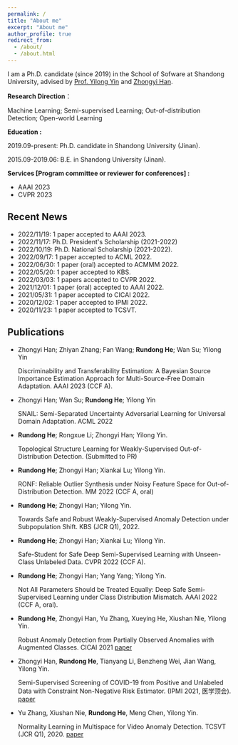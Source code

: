 ```yaml
---
permalink: /
title: "About me"
excerpt: "About me"
author_profile: true
redirect_from: 
  - /about/
  - /about.html
---
```


I am a Ph.D. candidate (since 2019) in the School of Sofware at Shandong University, advised by [Prof. Yilong Yin](https://faculty.sdu.edu.cn/ylyin) and [Zhongyi Han](https://zhyhan.github.io/).



**Research Direction**：

Machine Learning; Semi-supervised Learning; Out-of-distribution Detection; Open-world Learning



**Education :**

2019.09-present: Ph.D. candidate in Shandong University (Jinan).

2015.09-2019.06: B.E. in Shandong University (Jinan).

**Services [Program committee or reviewer for conferences] :**
* AAAI 2023
* CVPR 2023

## Recent News
* 2022/11/19: 1 paper accepted to AAAI 2023.
* 2022/11/17: Ph.D. President's Scholarship (2021-2022)
* 2022/10/19: Ph.D. National Scholarship (2021-2022).
* 2022/09/17: 1 paper accepted to ACML 2022.
* 2022/06/30: 1 paper (oral) accepted to ACMMM 2022.
* 2022/05/20: 1 paper accepted to KBS.
* 2022/03/03: 1 papers accepted to CVPR 2022.
* 2021/12/01: 1 paper (oral) accepted to AAAI 2022.
* 2021/05/31: 1 paper accepted to CICAI 2022.
* 2020/12/02: 1 paper accepted to IPMI 2022.
* 2020/11/23: 1 paper accepted to TCSVT.


## Publications
* Zhongyi Han; Zhiyan Zhang; Fan Wang; **Rundong He**; Wan Su; Yilong Yin

  Discriminability and Transferability Estimation: A Bayesian Source Importance Estimation Approach for Multi-Source-Free Domain Adaptation. AAAI 2023 (CCF A). 

* Zhongyi Han; Wan Su; **Rundong He**; Yilong Yin

  SNAIL: Semi-Separated Uncertainty Adversarial Learning for Universal Domain Adaptation. ACML 2022

* **Rundong He**; Rongxue Li; Zhongyi Han; Yilong Yin.

   Topological Structure Learning for Weakly-Supervised Out-of-Distribution Detection. (Submitted to PR)

* **Rundong He**; Zhongyi Han; Xiankai Lu; Yilong Yin. 

   RONF: Reliable Outlier Synthesis under Noisy Feature Space for Out-of-Distribution Detection. MM 2022 (CCF A, oral)
   
* **Rundong He**; Zhongyi Han; Yilong Yin. 

   Towards Safe and Robust Weakly-Supervised Anomaly Detection under Subpopulation Shift. KBS (JCR Q1), 2022.

* **Rundong He**; Zhongyi Han; Xiankai Lu; Yilong Yin. 

   Safe-Student for Safe Deep Semi-Supervised Learning with Unseen-Class Unlabeled Data. CVPR 2022 (CCF A). 

* **Rundong He**; Zhongyi Han; Yang Yang; Yilong Yin. 

   Not All Parameters Should be Treated Equally: Deep Safe Semi-Supervised Learning under Class Distribution Mismatch. AAAI 2022 (CCF A, oral). 
   
* **Rundong He**, Zhongyi Han, Yu Zhang, Xueying He, Xiushan Nie, Yilong Yin.

   Robust Anomaly Detection from Partially Observed Anomalies with Augmented Classes. CICAI 2021 [paper](https://link.springer.com/content/pdf/10.1007/978-3-030-93049-3_29.pdf)

* Zhongyi Han, **Rundong He**, Tianyang Li, Benzheng Wei, Jian Wang, Yilong Yin.

   Semi-Supervised Screening of COVID-19 from Positive and Unlabeled Data with Constraint Non-Negative Risk Estimator. (IPMI 2021, 医学顶会). [paper](https://link.springer.com/content/pdf/10.1007/978-3-030-78191-0_47.pdf)

* Yu Zhang, Xiushan Nie, **Rundong He**, Meng Chen, Yilong Yin.

   Normality Learning in Multispace for Video Anomaly Detection. TCSVT (JCR Q1), 2020. [paper](https://ieeexplore.ieee.org/abstract/document/9266126)
